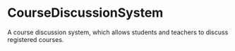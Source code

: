 # CourseDiscussionSystem
A course discussion system, which allows students and teachers to discuss registered courses.
